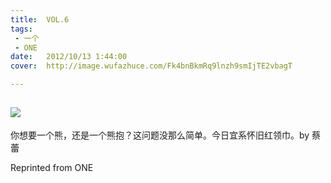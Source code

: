 ```yaml
---
title:	VOL.6
tags:
 - 一个
 - ONE
date:	2012/10/13 1:44:00
cover:	http://image.wufazhuce.com/Fk4bnBkmRq9lnzh9smIjTE2vbagT

---
```

![](http://image.wufazhuce.com/Fk4bnBkmRq9lnzh9smIjTE2vbagT)
---

你想要一个熊，还是一个熊抱？这问题没那么简单。今日宜系怀旧红领巾。by 蔡蕾
 
Reprinted from ONE
